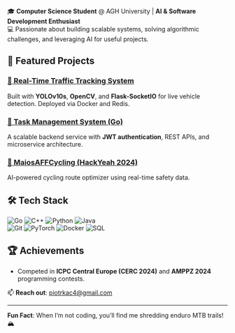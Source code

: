 🎓 **Computer Science Student** @ AGH University | **AI & Software Development Enthusiast**  
💻 Passionate about building scalable systems, solving algorithmic challenges, and leveraging AI for useful projects.  

## 🚀 Featured Projects  

### [🚦 Real-Time Traffic Tracking System](https://github.com/pkacprzak5/TrafficTracking)  
Built with **YOLOv10s**, **OpenCV**, and **Flask-SocketIO** for live vehicle detection. Deployed via Docker and Redis.  

### [📝 Task Management System (Go)](https://github.com/pkacprzak5/TaskManagementSystem)  
A scalable backend service with **JWT authentication**, REST APIs, and microservice architecture.  

### [🚴 MaiosAFFCycling (HackYeah 2024)](https://github.com/pkacprzak5/HackYeah2024)  
AI-powered cycling route optimizer using real-time safety data.  

## 🛠️ Tech Stack   
![Go](https://img.shields.io/badge/Go-00ADD8?style=for-the-badge&logo=go&logoColor=white) 
![C++](https://img.shields.io/badge/C%2B%2B-00599C?style=for-the-badge&logo=c%2B%2B&logoColor=white)
![Python](https://img.shields.io/badge/Python-3776AB?style=for-the-badge&logo=python&logoColor=white) 
![Java](https://img.shields.io/badge/Java-007396?style=for-the-badge&logo=java&logoColor=white)  
![Git](https://img.shields.io/badge/Git-F05032?style=for-the-badge&logo=git&logoColor=white)
![PyTorch](https://img.shields.io/badge/PyTorch-EE4C2C?style=for-the-badge&logo=pytorch&logoColor=white) 
![Docker](https://img.shields.io/badge/Docker-2496ED?style=for-the-badge&logo=docker&logoColor=white) 
![SQL](https://img.shields.io/badge/SQL-4479A1?style=for-the-badge&logo=postgresql&logoColor=white)  

## 🏆 Achievements  
- Competed in **ICPC Central Europe (CERC 2024)** and **AMPPZ 2024** programming contests.  

📫 **Reach out**: [piotrkac4@gmail.com](mailto:piotrkac4@gmail.com)  

---  
**Fun Fact**: When I’m not coding, you’ll find me shredding enduro MTB trails! 🏔️  
